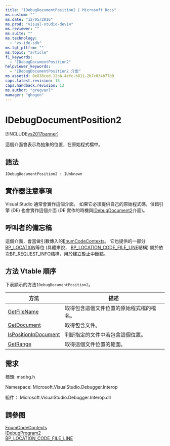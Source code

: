 ```yaml
---
title: "IDebugDocumentPosition2 | Microsoft Docs"
ms.custom: ""
ms.date: "12/05/2016"
ms.prod: "visual-studio-dev14"
ms.reviewer: ""
ms.suite: ""
ms.technology: 
  - "vs-ide-sdk"
ms.tgt_pltfrm: ""
ms.topic: "article"
f1_keywords: 
  - "IDebugDocumentPosition2"
helpviewer_keywords: 
  - "IDebugDocumentPosition2 介面"
ms.assetid: 0e838ced-12bb-4efc-b811-2b7c034b77b0
caps.latest.revision: 13
caps.handback.revision: 13
ms.author: "gregvanl"
manager: "ghogen"
---
```

# IDebugDocumentPosition2
[!INCLUDE[vs2017banner](../../../code-quality/includes/vs2017banner.md)]

這個介面會表示為抽象的位置，在原始程式檔中。  
  
## 語法  
  
```  
IDebugDocumentPosition2 : IUnknown  
```  
  
## 實作器注意事項  
 Visual Studio 通常會實作這個介面。  如果它必須提供自己的原始程式碼，偵錯引擎 \(DE\) 也會實作這個介面 \(DE 實作的時機與[IDebugDocument2](../../../extensibility/debugger/reference/idebugdocument2.md)介面\)。  
  
## 呼叫者的備忘稿  
 這個介面，會當做引數傳入的[EnumCodeContexts](../../../extensibility/debugger/reference/idebugprogram2-enumcodecontexts.md)。  它也提供的一部分[BP\_LOCATION](../../../extensibility/debugger/reference/bp-location.md)等位 \(具體來說， [BP\_LOCATION\_CODE\_FILE\_LINE](../../../extensibility/debugger/reference/bp-location-code-file-line.md)結構\) 屬於依次[BP\_REQUEST\_INFO](../../../extensibility/debugger/reference/bp-request-info.md)結構，用於建立暫止中斷點。  
  
## 方法 Vtable 順序  
 下表顯示的方法`IDebugDocumentPosition2`。  
  
|方法|描述|  
|--------|--------|  
|[GetFileName](../../../extensibility/debugger/reference/idebugdocumentposition2-getfilename.md)|取得包含這個文件位置的原始程式檔的檔名。|  
|[GetDocument](../../../extensibility/debugger/reference/idebugdocumentposition2-getdocument.md)|取得包含文件。|  
|[IsPositionInDocument](../../../extensibility/debugger/reference/idebugdocumentposition2-ispositionindocument.md)|判斷指定的文件中若包含這個位置。|  
|[GetRange](../../../extensibility/debugger/reference/idebugdocumentposition2-getrange.md)|取得這個文件位置的範圍。|  
  
## 需求  
 標頭: msdbg.h  
  
 Namespace: Microsoft.VisualStudio.Debugger.Interop  
  
 組件： Microsoft.VisualStudio.Debugger.Interop.dll  
  
## 請參閱  
 [EnumCodeContexts](../../../extensibility/debugger/reference/idebugprogram2-enumcodecontexts.md)   
 [IDebugProgram2](../../../extensibility/debugger/reference/idebugprogram2.md)   
 [BP\_LOCATION\_CODE\_FILE\_LINE](../../../extensibility/debugger/reference/bp-location-code-file-line.md)